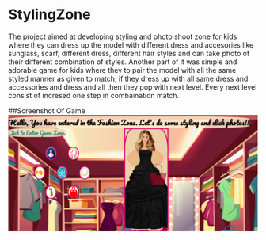 # StylingZone
 The project aimed at developing styling and photo shoot zone for kids where they can dress up the model with different dress and accesories like sunglass, 
scarf, different dress, different hair styles and can take photo of their different combination of styles.
Another part of it was simple and adorable game for kids where they to pair the model with all the same styled manner as given to match, if they dress up with all same
dress and accessories and dress and all then they pop with next level. Every  next level consist of incresed one step in combaination match.

##Screenshot Of Game
![alt text](https://github.com/Varsha-git/StylingZone/blob/master/images/dressingGame.png)
